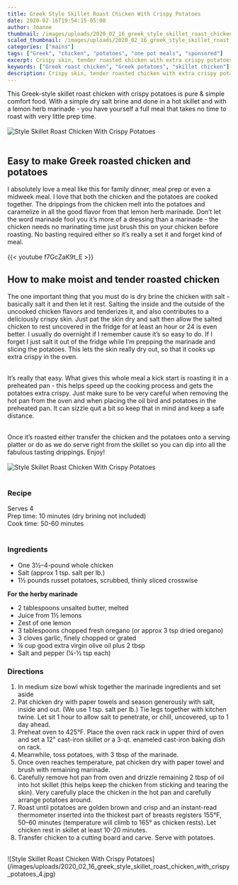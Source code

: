 ```yaml
---
title: Greek Style Skillet Roast Chicken With Crispy Potatoes
date: 2020-02-16T19:54:15-05:00
author: Joanne
thumbnail: /images/uploads/2020_02_16_greek_style_skillet_roast_chicken_with_crispy_potatoes_1.jpg
scaled_thumbnail: /images/uploads/2020_02_16_greek_style_skillet_roast_chicken_with_crispy_potatoes_0.jpg
categories: ["mains"]
tags: ["Greek", "chicken", "potatoes", "one pot meals", "sponsored"]
excerpt: Crispy skin, tender roasted chicken with extra crispy potatoes
keywords: ["Greek roast chicken", "Greek potatoes", "skillet chicken"]
description: Crispy skin, tender roasted chicken with extra crispy potatoes
---
```


This Greek-style skillet roast chicken with crispy potatoes is pure & simple comfort food. With a simple dry salt brine and done in a hot skillet and with a lemon herb marinade - you have yourself a full meal that takes no time to roast with very little prep time. 
</br>
</br>
![Style Skillet Roast Chicken With Crispy Potatoes](/images/uploads/2020_02_16_greek_style_skillet_roast_chicken_with_crispy_potatoes_2.jpg)
</br>
</br>

## Easy to make Greek roasted chicken and potatoes
I absolutely love a meal like this for family dinner, meal prep or even a midweek meal. I love that both the chicken and the potatoes are cooked together. The drippings from the chicken melt into the potatoes and caramelize in all the good flavor from that lemon herb marinade. Don’t let the word marinade fool you it’s more of a dressing than a marinade - the chicken needs no marinating time just brush this on your chicken before roasting. No basting required either so it’s really a set it and forget kind of meal. 
</br>
</br>
{{< youtube f7GcZaK9t_E >}}
</br>

## How to make moist and tender roasted chicken
The one important thing that you must do is dry brine the chicken with salt - basically salt it  and then let it rest. Salting the inside and the outside of the uncooked chicken flavors and tenderizes it, and also contributes to a deliciously crispy skin. Just pat the skin dry and salt then allow the salted chicken to rest uncovered in the fridge for at least an hour or 24 is even better. I usually do overnight if I remember cause it’s so easy to do. If I forget I just salt it out of the fridge while I’m prepping the marinade and slicing the potatoes. This lets the skin really dry out, so that it cooks up extra crispy in the oven.
</br>
</br>

It’s really that easy. What gives this whole meal a kick start is roasting it in a preheated pan - this helps speed up the cooking process and gets the potatoes extra crispy. Just make sure to be very careful when removing the hot pan from the oven and when placing the oil bird and potatoes in the preheated pan. It can sizzle quit a bit so keep that in mind and keep a safe distance. 
</br>
</br>

Once it’s roasted either transfer the chicken and the potatoes onto a serving platter or do as we do serve right from the skillet so you can dip into all the fabulous tasting drippings. Enjoy! 
</br>
</br>
![Style Skillet Roast Chicken With Crispy Potatoes](/images/uploads/2020_02_16_greek_style_skillet_roast_chicken_with_crispy_potatoes_3.jpg)
</br>
</br>

### Recipe
Serves 4  
Prep time: <meta itemprop="prepTime" content="PT10M">10 minutes (dry brining not included)  
Cook time: <meta itemprop="cookTime" content="PT50M">50-60 minutes  
</br>

### Ingredients 

* <span itemprop="ingredients">One 3½–4-pound whole chicken</span>
* <span itemprop="ingredients">Salt (approx 1 tsp. salt per lb.)</span>
* <span itemprop="ingredients">1½ pounds russet potatoes, scrubbed, thinly sliced crosswise</span>

__For the herby marinade__

* <span itemprop="ingredients">2 tablespoons unsalted butter, melted</span>
* <span itemprop="ingredients">Juice from 1½ lemons</span>
* <span itemprop="ingredients">Zest of one lemon</span>
* <span itemprop="ingredients">3 tablespoons chopped fresh oregano (or approx 3 tsp dried oregano) </span>
* <span itemprop="ingredients">3 cloves garlic, finely chopped or grated </span>
* <span itemprop="ingredients">&frac14; cup good extra virgin olive oil plus 2 tbsp </span>
* <span itemprop="ingredients">Salt and pepper (&frac14;-½ tsp each)</span>


### Directions

1. <span itemprop="recipeInstructions">In medium size bowl whisk together the marinade ingredients and set aside </span>
1. <span itemprop="recipeInstructions">Pat chicken dry with paper towels and season generously with salt, inside and out. (We use 1 tsp. salt per lb.) </span>Tie legs together with kitchen twine. Let sit 1 hour to allow salt to penetrate, or chill, uncovered, up to 1 day ahead.
1. <span itemprop="recipeInstructions">Preheat oven to 425°F. Place the oven rack rack in upper third of oven and set a 12" cast-iron skillet or a </span>3-qt. enameled cast-iron baking dish on rack.
1. <span itemprop="recipeInstructions">Meanwhile, toss potatoes, with 3 tbsp of the marinade. </span>
1. <span itemprop="recipeInstructions">Once oven reaches temperature, pat chicken dry with paper towel and brush with remaining marinade. </span>
2. <span itemprop="recipeInstructions">Carefully remove hot pan from oven and drizzle remaining 2 tbsp of oil into hot skillet (this helps keep the </span>chicken from sticking and tearing the skin). Very carefully place the chicken in the hot pan and carefully arrange potatoes around. 
3. <span itemprop="recipeInstructions">Roast until potatoes are golden brown and crisp and an instant-read thermometer inserted into the thickest part </span>of breasts registers 155°F, 50–60 minutes (temperature will climb to 165° as chicken rests). Let chicken rest in skillet at least 10-20 minutes. 
1. <span itemprop="recipeInstructions">Transfer chicken to a cutting board and carve. Serve with potatoes. </span>

</span>
</br>
![Style Skillet Roast Chicken With Crispy Potatoes](/images/uploads/2020_02_16_greek_style_skillet_roast_chicken_with_crispy_potatoes_4.jpg)